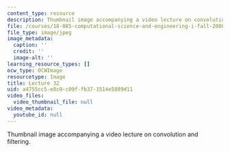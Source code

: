 ```yaml
---
content_type: resource
description: Thumbnail image accompanying a video lecture on convolution and filtering.
file: /courses/18-085-computational-science-and-engineering-i-fall-2008/a4755cc5e8c0c09ffb371514e5889d11_32.jpg
file_type: image/jpeg
image_metadata:
  caption: ''
  credit: ''
  image-alt: ''
learning_resource_types: []
ocw_type: OCWImage
resourcetype: Image
title: Lecture 32
uid: a4755cc5-e8c0-c09f-fb37-1514e5889d11
video_files:
  video_thumbnail_file: null
video_metadata:
  youtube_id: null
---
```

Thumbnail image accompanying a video lecture on convolution and filtering.

